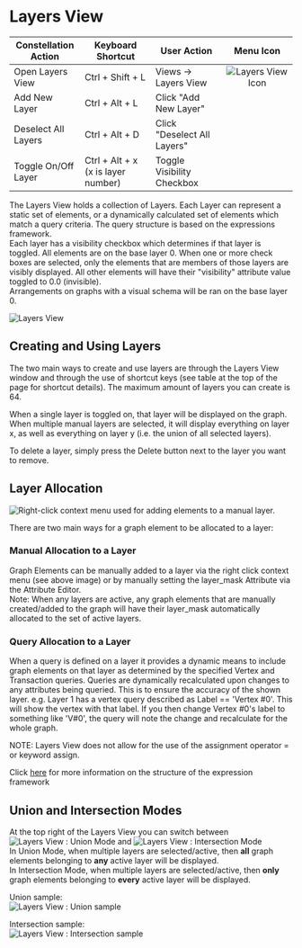# Layers View

<table class="table table-striped">
<colgroup>
<col style="width: 25%" />
<col style="width: 25%" />
<col style="width: 25%" />
<col style="width: 25%" />
</colgroup>
<thead>
<tr class="header">
<th>Constellation Action</th>
<th>Keyboard Shortcut</th>
<th>User Action</th>
<th style="text-align: center;">Menu Icon</th>
</tr>
</thead>
<tbody>
<tr class="odd">
<td>Open Layers View</td>
<td>Ctrl + Shift + L</td>
<td>Views -&gt; Layers View</td>
<td style="text-align: center;"><img src="../ext/docs/CoreLayersView/src/au/gov/asd/tac/constellation/views/layers/resources/layers-view.png" alt="Layers View Icon" /></td>
</tr>
<tr class="even">
<td>Add New Layer</td>
<td>Ctrl + Alt + L</td>
<td>Click "Add New Layer"</td>
<td></td>
</tr>
<tr class="odd">
<td>Deselect All Layers</td>
<td>Ctrl + Alt + D</td>
<td>Click "Deselect All Layers"</td>
<td></td>
</tr>
<tr class="even">
<td>Toggle On/Off Layer</td>
<td>Ctrl + Alt + x (x is layer number)</td>
<td>Toggle Visibility Checkbox</td>
<td></td>
</tr>
</tbody>
</table>

The Layers View holds a collection of Layers. Each Layer can represent a
static set of elements, or a dynamically calculated set of elements
which match a query criteria. The query structure is based on the
expressions framework.  
Each layer has a visibility checkbox which determines if that layer is
toggled. All elements are on the base layer 0. When one or more check
boxes are selected, only the elements that are members of those layers
are visibly displayed. All other elements will have their "visibility"
attribute value toggled to 0.0 (invisible).  
Arrangements on graphs with a visual schema will be ran on the base
layer 0.

<img src="../ext/docs/CoreLayersView/src/au/gov/asd/tac/constellation/views/layers/resources/LayersView.png" alt="Layers View" />

## Creating and Using Layers

The two main ways to create and use layers are through the Layers View
window and through the use of shortcut keys (see table at the top of the
page for shortcut details). The maximum amount of layers you can create
is 64.

When a single layer is toggled on, that layer will be displayed on the
graph. When multiple manual layers are selected, it will display
everything on layer x, as well as everything on layer y (i.e. the union
of all selected layers). 

To delete a layer, simply press the Delete button next to the layer you want to 
remove.

## Layer Allocation

<img src="../ext/docs/CoreLayersView/src/au/gov/asd/tac/constellation/views/layers/resources/layers-context.png" alt="Right-click context menu used for adding elements to a manual
layer." />  

There are two main ways for a graph element to be allocated to a layer:

### Manual Allocation to a Layer

Graph Elements can be manually added to a layer via the right click context menu (see above image) or by manually setting the layer_mask
Attribute via the Attribute Editor.  
Note: When any layers are active, any graph elements that are manually created/added to the graph will have their layer_mask automatically allocated to the set of active layers.

### Query Allocation to a Layer

When a query is defined on a layer it provides a dynamic means to include graph elements on that layer as determined by
the specified Vertex and Transaction queries. Queries are
dynamically recalculated upon changes to any attributes being queried.
This is to ensure the accuracy of the shown layer. e.g. Layer 1 has a
vertex query described as Label == 'Vertex #0'. This will show the
vertex with that label. If you then change Vertex #0's label to
something like 'V#0', the query will note the change and recalculate for
the whole graph.

NOTE: Layers View does not allow for the use of the assignment operator
= or keyword assign.

Click
[here](../ext/docs/CoreGraphFramework/src/au/gov/asd/tac/constellation/graph/expressions-framework.md)
for more information on the structure of the expression framework

## Union and Intersection Modes  
  
At the top right of the Layers View you can switch between <img src="../ext/docs/CoreLayersView/src/au/gov/asd/tac/constellation/views/layers/resources/UnionMode.png" alt="Layers View : Union Mode" /> and <img src="../ext/docs/CoreLayersView/src/au/gov/asd/tac/constellation/views/layers/resources/IntersectionMode.png" alt="Layers View : Intersection Mode" />  
In Union Mode, when multiple layers are selected/active, then __all__ graph elements belonging to __any__ active layer will be displayed.  
In Intersection Mode, when multiple layers are selected/active, then __only__ graph elements belonging to __every__ active layer will be displayed.  

Union sample:  
<img src="../ext/docs/CoreLayersView/src/au/gov/asd/tac/constellation/views/layers/resources/Layers2and7union.png" alt="Layers View : Union sample" />

Intersection sample:  
<img src="../ext/docs/CoreLayersView/src/au/gov/asd/tac/constellation/views/layers/resources/Layers2and7intersection.png" alt="Layers View : Intersection sample" />

